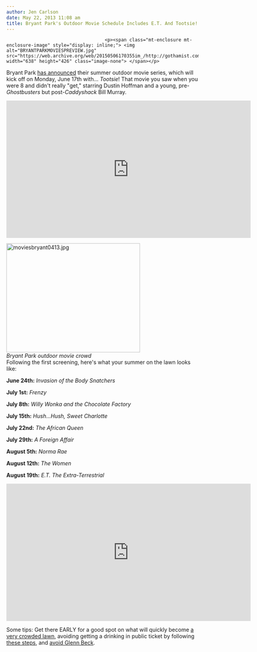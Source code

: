 ```yaml
---
author: Jen Carlson
date: May 22, 2013 11:08 am
title: Bryant Park's Outdoor Movie Schedule Includes E.T. And Tootsie!
---
```


	
										<p><span class="mt-enclosure mt-enclosure-image" style="display: inline;"> <img alt="BRYANTPARKMOVIESPREVIEW.jpg" src="https://web.archive.org/web/20150506170355im_/http://gothamist.com/attachments/arts_jen/BRYANTPARKMOVIESPREVIEW.jpg" width="638" height="426" class="image-none"> </span></p>

<p>Bryant Park <a href="https://web.archive.org/web/20150506170355/http://urbanmgt.com/mcn/910/1?utm_source=34th+Street+Partnership%2C+Bryant+Park+Corporation+%26+Chelsea+Improvement+Company&amp;utm_campaign=ea0aea1d3d-MCN9105_21_2013&amp;utm_medium=email&amp;utm_term=0_688100eda1-ea0aea1d3d-45966526">has announced</a> their summer outdoor movie series, which will kick off on Monday, June 17th with... <em>Tootsie</em>! That movie you saw when you were 8 and didn&apos;t really &quot;get,&quot; starring Dustin Hoffman and a young, pre-<em>Ghostbusters</em> but post-<em>Caddyshack</em> Bill Murray.</p>

<p><iframe width="640" height="360" src="https://web.archive.org/web/20150506170355if_/http://www.youtube.com/embed/HoqplmO1VDY" frameborder="0" allowfullscreen></iframe></p>

<p><span class="mt-enclosure mt-enclosure-image" style="display: inline;"> </span></p><div class="image-right"> <img alt="moviesbryant0413.jpg" src="https://web.archive.org/web/20150506170355im_/http://gothamist.com/attachments/arts_jen/moviesbryant0413.jpg" width="350" height="286"> <br> <i style=" width:350px; ;display:block"> Bryant Park outdoor movie crowd</i></div> Following the first screening, here&apos;s what your summer on the lawn looks like: <p></p>

<p><strong>June 24th:</strong> <em>Invasion of the Body Snatchers</em></p>

<p><strong>July 1st:</strong> <em>Frenzy</em></p>

<p><strong>July 8th:</strong> <em>Willy Wonka and the Chocolate Factory</em></p>

<p><strong>July 15th:</strong> <em>Hush&#x2026;Hush, Sweet Charlotte</em></p>

<p><strong>July 22nd:</strong> <em>The African Queen</em></p>

<p><strong>July 29th:</strong> <em>A Foreign Affair</em></p>

<p><strong>August 5th:</strong> <em>Norma Rae</em></p>

<p><strong>August 12th:</strong> <em>The Women</em></p>

<p><strong>August 19th:</strong> <em>E.T. The Extra-Terrestrial</em></p>

<p><iframe width="640" height="360" src="https://web.archive.org/web/20150506170355if_/http://www.youtube.com/embed/_7-2PB4jj2o" frameborder="0" allowfullscreen></iframe></p>

<p>Some tips: Get there EARLY for a good spot on what will quickly become <a href="https://web.archive.org/web/20150506170355/http://gothamist.com/2011/06/21/bryant_park_movies_1.php">a very crowded lawn</a>, avoiding getting a drinking in public ticket by following <a href="https://web.archive.org/web/20150506170355/http://gothamist.com/2012/08/09/behold_the_brand_loophole_that_stym.php">these steps</a>, and <a href="https://web.archive.org/web/20150506170355/http://gothamist.com/2011/06/28/glenn_beck_family_receive_chilly_we.php">avoid Glenn Beck</a>.</p>					
										
									
				